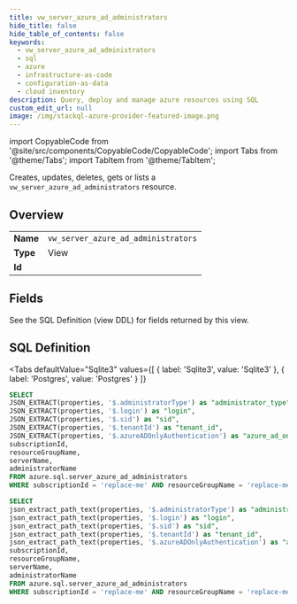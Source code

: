 ```yaml
--- 
title: vw_server_azure_ad_administrators
hide_title: false
hide_table_of_contents: false
keywords:
  - vw_server_azure_ad_administrators
  - sql
  - azure
  - infrastructure-as-code
  - configuration-as-data
  - cloud inventory
description: Query, deploy and manage azure resources using SQL
custom_edit_url: null
image: /img/stackql-azure-provider-featured-image.png
---
```


import CopyableCode from '@site/src/components/CopyableCode/CopyableCode';
import Tabs from '@theme/Tabs';
import TabItem from '@theme/TabItem';

Creates, updates, deletes, gets or lists a <code>vw_server_azure_ad_administrators</code> resource.

## Overview
<table><tbody>
<tr><td><b>Name</b></td><td><code>vw_server_azure_ad_administrators</code></td></tr>
<tr><td><b>Type</b></td><td>View</td></tr>
<tr><td><b>Id</b></td><td><CopyableCode code="azure.sql.vw_server_azure_ad_administrators" /></td></tr>
</tbody></table>

## Fields

See the SQL Definition (view DDL) for fields returned by this view.

## SQL Definition

<Tabs
defaultValue="Sqlite3"
values={[
{ label: 'Sqlite3', value: 'Sqlite3' },
{ label: 'Postgres', value: 'Postgres' }
]}
>
<TabItem value="Sqlite3">

```sql
SELECT
JSON_EXTRACT(properties, '$.administratorType') as "administrator_type",
JSON_EXTRACT(properties, '$.login') as "login",
JSON_EXTRACT(properties, '$.sid') as "sid",
JSON_EXTRACT(properties, '$.tenantId') as "tenant_id",
JSON_EXTRACT(properties, '$.azureADOnlyAuthentication') as "azure_ad_only_authentication",
subscriptionId,
resourceGroupName,
serverName,
administratorName
FROM azure.sql.server_azure_ad_administrators
WHERE subscriptionId = 'replace-me' AND resourceGroupName = 'replace-me' AND serverName = 'replace-me';
```

</TabItem>
<TabItem value="Postgres">

```sql
SELECT
json_extract_path_text(properties, '$.administratorType') as "administrator_type",
json_extract_path_text(properties, '$.login') as "login",
json_extract_path_text(properties, '$.sid') as "sid",
json_extract_path_text(properties, '$.tenantId') as "tenant_id",
json_extract_path_text(properties, '$.azureADOnlyAuthentication') as "azure_ad_only_authentication",
subscriptionId,
resourceGroupName,
serverName,
administratorName
FROM azure.sql.server_azure_ad_administrators
WHERE subscriptionId = 'replace-me' AND resourceGroupName = 'replace-me' AND serverName = 'replace-me';
```

</TabItem>
</Tabs>
